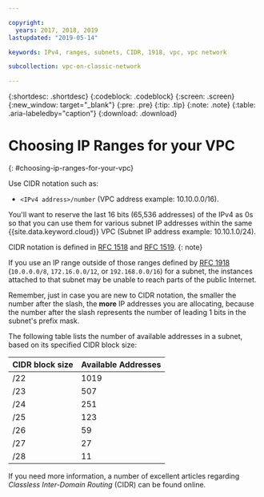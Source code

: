 ```yaml
---

copyright:
  years: 2017, 2018, 2019
lastupdated: "2019-05-14"

keywords: IPv4, ranges, subnets, CIDR, 1918, vpc, vpc network

subcollection: vpc-on-classic-network

---
```


{:shortdesc: .shortdesc}
{:codeblock: .codeblock}
{:screen: .screen}
{:new_window: target="_blank"}
{:pre: .pre}
{:tip: .tip}
{:note: .note}
{:table: .aria-labeledby="caption"}
{:download: .download}


# Choosing IP Ranges for your VPC
{: #choosing-ip-ranges-for-your-vpc}

Use CIDR notation such as:

* `<IPv4 address>/number` (VPC address example: 10.10.0.0/16).

You'll want to reserve the last 16 bits (65,536 addresses) of the IPv4 as 0s so that you can use them for various subnet IP addresses within the same {{site.data.keyword.cloud}} VPC (Subnet IP address example: 10.10.1.0/24).

CIDR notation is defined in [RFC 1518](https://tools.ietf.org/html/rfc1518) and [RFC 1519](https://tools.ietf.org/html/rfc1519).
{: note}

If you use an IP range outside of those ranges defined by [RFC 1918](https://tools.ietf.org/html/rfc1918) (`10.0.0.0/8`, `172.16.0.0/12`, or `192.168.0.0/16`) for a subnet, the instances attached to that subnet may be unable to reach parts of the public Internet.

Remember, just in case you are new to CIDR notation, the smaller the number after the slash, the **more** IP addresses you are allocating, because the number after the slash represents the number of leading 1 bits in the subnet's prefix mask.

The following table lists the number of available addresses in a subnet, based on its specified CIDR block size:

| CIDR block size | Available Addresses |
| --------------- | ------------------- |
|      /22        |        1019         |
|      /23        |         507         |
|      /24        |         251         |
|      /25        |         123         |
|      /26        |          59         |
|      /27        |          27         |
|      /28        |          11         |

If you need more information, a number of excellent articles regarding _Classless Inter-Domain Routing_ (CIDR) can be found online.
